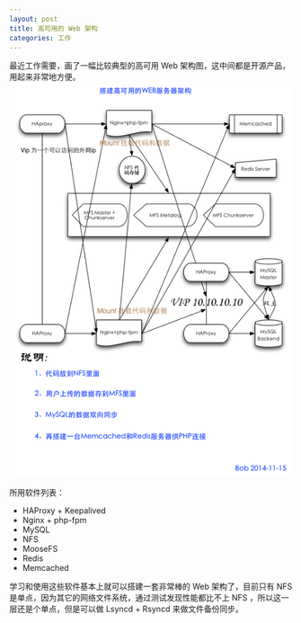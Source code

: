 ```yaml
---
layout: post
title: 高可用的 Web 架构
categories: 工作
---
```

最近工作需要，画了一幅比较典型的高可用 Web 架构图，这中间都是开源产品，用起来非常地方便。
<img src="/assets/blog/build-high-avilability-web-architecture.png" />

所用软件列表：
* HAProxy + Keepalived
* Nginx + php-fpm
* MySQL
* NFS
* MooseFS
* Redis
* Memcached

学习和使用这些软件基本上就可以搭建一套非常棒的 Web 架构了，目前只有 NFS 是单点，因为其它的网络文件系统，通过测试发现性能都比不上 NFS ，所以这一层还是个单点，但是可以做 Lsyncd + Rsyncd 来做文件备份同步。